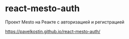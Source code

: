 # react-mesto-auth
Проект Mesto на Реакте с авторизацией и регистрацией

https://pavelkostin.github.io/react-mesto-auth/
